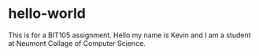 # hello-world
This is for a BIT105 assignment.
Hello my name is Kevin and I am a student at Neumont Collage of Computer Science.
